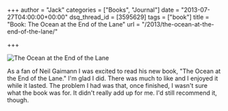 +++
author = "Jack"
categories = ["Books", "Journal"]
date = "2013-07-27T04:00:00+00:00"
dsq_thread_id = [3595629]
tags = ["book"]
title = "Book: The Ocean at the End of the Lane"
url = "/2013/the-ocean-at-the-end-of-the-lane/"

+++

<aside> <img src="/img/2013/ocean-at-the-end-cover.jpg" alt="The Ocean at the End of the Lane" class="postimage" />
  
</aside> 

As a fan of Neil Gaimann I was excited to read his new book, "The Ocean at the End of the Lane." I'm glad I did. There was much to like and I enjoyed it while it lasted. The problem I had was that, once finished, I wasn't sure what the book was for. It didn't really add up for me. I'd still recommend it, though.
